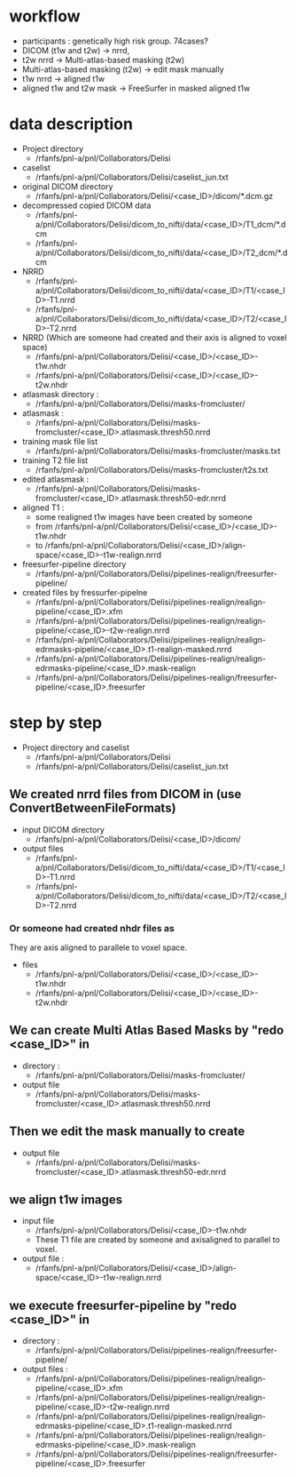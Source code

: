 # workflow

- participants :  genetically high risk group. 74cases? 
- DICOM (t1w and t2w) -> nrrd,
- t2w nrrd -> Multi-atlas-based masking (t2w)
- Multi-atlas-based masking (t2w) -> edit mask manually
- t1w nrrd -> aligned t1w
- aligned t1w and t2w mask -> FreeSurfer in masked aligned t1w


# data description

- Project directory
    - /rfanfs/pnl-a/pnl/Collaborators/Delisi
- caselist
    - /rfanfs/pnl-a/pnl/Collaborators/Delisi/caselist_jun.txt 
- original DICOM directory 
    - /rfanfs/pnl-a/pnl/Collaborators/Delisi/<case_ID>/dicom/*.dcm.gz
- decompressed copied DICOM data
    - /rfanfs/pnl-a/pnl/Collaborators/Delisi/dicom_to_nifti/data/<case_ID>/T1_dcm/*.dcm
    - /rfanfs/pnl-a/pnl/Collaborators/Delisi/dicom_to_nifti/data/<case_ID>/T2_dcm/*.dcm
- NRRD
    - /rfanfs/pnl-a/pnl/Collaborators/Delisi/dicom_to_nifti/data/<case_ID>/T1/<case_ID>-T1.nrrd
    - /rfanfs/pnl-a/pnl/Collaborators/Delisi/dicom_to_nifti/data/<case_ID>/T2/<case_ID>-T2.nrrd
- NRRD (Which are someone had created and their axis is aligned to voxel space)
    - /rfanfs/pnl-a/pnl/Collaborators/Delisi/<case_ID>/<case_ID>-t1w.nhdr
    - /rfanfs/pnl-a/pnl/Collaborators/Delisi/<case_ID>/<case_ID>-t2w.nhdr
- atlasmask directory : 
    - /rfanfs/pnl-a/pnl/Collaborators/Delisi/masks-fromcluster/
- atlasmask : 
    - /rfanfs/pnl-a/pnl/Collaborators/Delisi/masks-fromcluster/<case_ID>.atlasmask.thresh50.nrrd
- training mask file list
    - /rfanfs/pnl-a/pnl/Collaborators/Delisi/masks-fromcluster/masks.txt
- training T2 file list
    - /rfanfs/pnl-a/pnl/Collaborators/Delisi/masks-fromcluster/t2s.txt
- edited atlasmask :
    - /rfanfs/pnl-a/pnl/Collaborators/Delisi/masks-fromcluster/<case_ID>.atlasmask.thresh50-edr.nrrd
- aligned T1 :
    - some realigned t1w images have been created by someone
    - from /rfanfs/pnl-a/pnl/Collaborators/Delisi/<case_ID>/<case_ID>-t1w.nhdr
    - to /rfanfs/pnl-a/pnl/Collaborators/Delisi/<case_ID>/align-space/<case_ID>-t1w-realign.nrrd
- freesurfer-pipeline directory
    - /rfanfs/pnl-a/pnl/Collaborators/Delisi/pipelines-realign/freesurfer-pipeline/
- created files by fressurfer-pipelne
    - /rfanfs/pnl-a/pnl/Collaborators/Delisi/pipelines-realign/realign-pipeline/<case_ID>.xfm 
    - /rfanfs/pnl-a/pnl/Collaborators/Delisi/pipelines-realign/realign-pipeline/<case_ID>-t2w-realign.nrrd 
    - /rfanfs/pnl-a/pnl/Collaborators/Delisi/pipelines-realign/realign-edrmasks-pipeline/<case_ID>.t1-realign-masked.nrrd
    - /rfanfs/pnl-a/pnl/Collaborators/Delisi/pipelines-realign/realign-edrmasks-pipeline/<case_ID>.mask-realign 
    - /rfanfs/pnl-a/pnl/Collaborators/Delisi/pipelines-realign/freesurfer-pipeline/<case_ID>.freesurfer


# step by step

- Project directory and caselist
    - /rfanfs/pnl-a/pnl/Collaborators/Delisi
    - /rfanfs/pnl-a/pnl/Collaborators/Delisi/caselist_jun.txt 

## We created nrrd files from DICOM in (use ConvertBetweenFileFormats)

- input DICOM directory
    - /rfanfs/pnl-a/pnl/Collaborators/Delisi/<case_ID>/dicom/
- output files
    - /rfanfs/pnl-a/pnl/Collaborators/Delisi/dicom_to_nifti/data/<case_ID>/T1/<case_ID>-T1.nrrd
    - /rfanfs/pnl-a/pnl/Collaborators/Delisi/dicom_to_nifti/data/<case_ID>/T2/<case_ID>-T2.nrrd

### Or someone had created nhdr files as 

They are axis aligned to parallele to voxel space.  

- files
    - /rfanfs/pnl-a/pnl/Collaborators/Delisi/<case_ID>/<case_ID>-t1w.nhdr
    - /rfanfs/pnl-a/pnl/Collaborators/Delisi/<case_ID>/<case_ID>-t2w.nhdr

## We can create Multi Atlas Based Masks by "redo <case_ID>" in 

- directory : 
    - /rfanfs/pnl-a/pnl/Collaborators/Delisi/masks-fromcluster/
- output file
    - /rfanfs/pnl-a/pnl/Collaborators/Delisi/masks-fromcluster/<case_ID>.atlasmask.thresh50.nrrd

## Then we edit the mask manually to create 

- output file
    - /rfanfs/pnl-a/pnl/Collaborators/Delisi/masks-fromcluster/<case_ID>.atlasmask.thresh50-edr.nrrd

## we align t1w images 

- input file
    - /rfanfs/pnl-a/pnl/Collaborators/Delisi/<case_ID>-t1w.nhdr 
    - These T1 file are created by someone and axisaligned to parallel to voxel. 
- output file :  
    - /rfanfs/pnl-a/pnl/Collaborators/Delisi/<case_ID>/align-space/<case_ID>-t1w-realign.nrrd

## we execute freesurfer-pipeline by "redo <case_ID>" in 

- directory : 
    - /rfanfs/pnl-a/pnl/Collaborators/Delisi/pipelines-realign/freesurfer-pipeline/
- output files : 
    - /rfanfs/pnl-a/pnl/Collaborators/Delisi/pipelines-realign/realign-pipeline/<case_ID>.xfm 
    - /rfanfs/pnl-a/pnl/Collaborators/Delisi/pipelines-realign/realign-pipeline/<case_ID>-t2w-realign.nrrd 
    - /rfanfs/pnl-a/pnl/Collaborators/Delisi/pipelines-realign/realign-edrmasks-pipeline/<case_ID>.t1-realign-masked.nrrd
    - /rfanfs/pnl-a/pnl/Collaborators/Delisi/pipelines-realign/realign-edrmasks-pipeline/<case_ID>.mask-realign 
    - /rfanfs/pnl-a/pnl/Collaborators/Delisi/pipelines-realign/freesurfer-pipeline/<case_ID>.freesurfer


